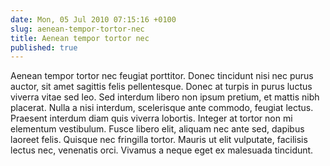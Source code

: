 ```yaml
---
date: Mon, 05 Jul 2010 07:15:16 +0100
slug: aenean-tempor-tortor-nec
title: Aenean tempor tortor nec
published: true
---
```

Aenean tempor tortor nec feugiat porttitor. Donec tincidunt nisi nec purus auctor, sit amet sagittis felis pellentesque. Donec at turpis in purus luctus viverra vitae sed leo. Sed interdum libero non ipsum pretium, et mattis nibh placerat. Nulla a nisi interdum, scelerisque ante commodo, feugiat lectus. Praesent interdum diam quis viverra lobortis. Integer at tortor non mi elementum vestibulum. Fusce libero elit, aliquam nec ante sed, dapibus laoreet felis. Quisque nec fringilla tortor. Mauris ut elit vulputate, facilisis lectus nec, venenatis orci. Vivamus a neque eget ex malesuada tincidunt.
